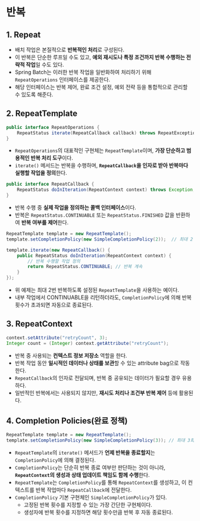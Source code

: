 # 반복

## 1. Repeat

- 배치 작업은 본질적으로 **반복적인 처리**로 구성된다.
- 이 반복은 단순한 루프일 수도 있고, **예외 재시도나 특정 조건까지 반복 수행하는 전략적 작업**일 수도 있다.
- Spring Batch는 이러한 반복 작업을 일반화하여 처리하기 위해 `RepeatOperations` 인터페이스를 제공한다.
- 해당 인터페이스는 반복 제어, 완료 조건 설정, 예외 전략 등을 통합적으로 관리할 수 있도록 해준다.

## 2. RepeatTemplate

```java
public interface RepeatOperations {
    RepeatStatus iterate(RepeatCallback callback) throws RepeatException;
}
```

- `RepeatOperations`의 대표적인 구현체는 `RepeatTemplate`이며, **가장 단순하고 범용적인 반복 처리 도구**이다.
- `iterate()` 메서드는 반복을 수행하며, **`RepeatCallback`을 인자로 받아 반복마다 실행할 작업을 정의**한다.

```java
public interface RepeatCallback {
    RepeatStatus doInIteration(RepeatContext context) throws Exception;
}
```

- 반복 수행 중 **실제 작업을 정의하는 콜백 인터페이스**이다.
- 반복은 `RepeatStatus.CONTINUABLE` 또는 `RepeatStatus.FINISHED` 값을 반환하여 **반복 여부를 제어**한다.

```java
RepeatTemplate template = new RepeatTemplate();
template.setCompletionPolicy(new SimpleCompletionPolicy(2));  // 최대 2번 반복

template.iterate(new RepeatCallback() {
    public RepeatStatus doInIteration(RepeatContext context) {
        // 반복 수행할 작업 정의
        return RepeatStatus.CONTINUABLE; // 반복 계속
    }
});
```

- 위 예제는 최대 2번 반복하도록 설정된 `RepeatTemplate`을 사용하는 예이다.
- 내부 작업에서 CONTINUABLE을 리턴하더라도, `CompletionPolicy`에 의해 반복 횟수가 초과되면 자동으로 종료된다.

## 3. RepeatContext

```java
context.setAttribute("retryCount", 3);
Integer count = (Integer) context.getAttribute("retryCount");
```

- 반복 중 사용되는 **컨텍스트 정보 저장소** 역할을 한다.
- 반복 작업 동안 **일시적인 데이터나 상태를 보관**할 수 있는 attribute bag으로 작동한다.
- `RepeatCallback`의 인자로 전달되며, 반복 중 공유되는 데이터가 필요할 경우 유용하다.
- 일반적인 반복에서는 사용되지 않지만, **재시도 처리나 조건부 반복 제어** 등에 활용된다.

## 4. Completion Policies(완료 정책)

```java
RepeatTemplate template = new RepeatTemplate();
template.setCompletionPolicy(new SimpleCompletionPolicy(3)); // 최대 3회 반복
```

- `RepeatTemplate`의 `iterate()` 메서드가 **언제 반복을 종료할지**는 `CompletionPolicy`에 의해 결정된다.
- `CompletionPolicy`는 단순히 반복 종료 여부만 판단하는 것이 아니라, **`RepeatContext`의 생성과 상태 업데이트 책임도 함께 수행**한다.
- `RepeatTemplate`는 `CompletionPolicy`를 통해 `RepeatContext`를 생성하고, 이 컨텍스트를 반복 작업마다 `RepeatCallback`에 전달한다.
- `CompletionPolicy` 기본 구현체인 `SimpleCompletionPolicy`가 있다.
  - 고정된 반복 횟수를 지정할 수 있는 가장 간단한 구현체이다.
  - 생성자에 반복 횟수를 지정하면 해당 횟수만큼 반복 후 자동 종료된다.
